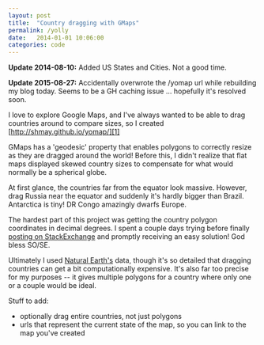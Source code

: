 ```yaml
---
layout: post
title:  "Country dragging with GMaps"
permalink: /yolly
date:   2014-01-01 10:06:00
categories: code
---
```


<b>Update 2014-08-10:</b> Added US States and Cities.  Not a good time.

<b>Update 2015-08-27:</b> Accidentally overwrote the /yomap url while rebuilding my blog today.  Seems to be a GH caching issue ... hopefully it's resolved soon.

I love to explore Google Maps, and I've always wanted to be able to drag countries around to compare sizes, so I created [http://shmay.github.io/yomap/][1]

GMaps has a 'geodesic' property that enables polygons to correctly resize as they are dragged around the world!  Before this, I didn't realize that flat maps displayed skewed country sizes to compensate for what would normally be a spherical globe.

At first glance, the countries far from the equator look massive.  However, drag Russia
near the equator and suddenly it's hardly bigger than Brazil.  Antarctica is tiny!  DR Congo amazingly dwarfs Europe.

The hardest part of this project was getting the country polygon coordinates in decimal degrees.  I spent a couple days trying before
finally [posting on StackExchange][2] and promptly receiving an easy solution!  God bless SO/SE.

Ultimately I used [Natural Earth's][3] data, though it's so detailed that dragging countries can get a bit computationally expensive.  It's also far too precise for my purposes -- it gives multiple polygons for a country where only one or a couple would be ideal.

Stuff to add:

* optionally drag entire countries, not just polygons
* urls that represent the current state of the map, so you can link to the map you've created

[1]: http://shmay.github.io/yomap/
[2]: http://gis.stackexchange.com/questions/81559/polygon-country-boundaries-in-decimal-degrees
[3]: http://www.naturalearthdata.com/
